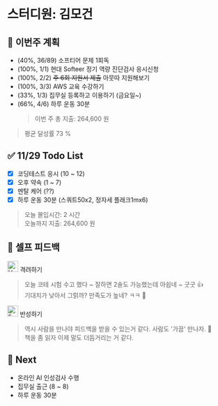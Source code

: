 # 스터디원: 김모건

## 🚀 이번주 계획

- (40%, 36/89) 소프티어 문제 1회독
- (100%, 1/1) 현대 Softeer 정기 역량 진단검사 응시신청
- (100%, 2/2) ~~주 6회 지원서 제출~~ 아뭇따 지원해보기
- (100%, 3/3) AWS 교육 수강하기
- (33%, 1/3) 집무실 등록하고 이용하기 (금요일~)
- (66%, 4/6) 하루 운동 30분
  > 이번 주 총 지출: 264,600 원

> 평균 달성률 73 %

## ✅ 11/29 Todo List

- [x] 코딩테스트 응시 (10 ~ 12)
- [x] 오후 약속 (1 ~ 7)
- [x] 멘탈 케어 (??)
- [x] 하루 운동 30분 (스쿼트50x2, 정자세 플래크1mx6)

> 오늘 몰입시간: 2 시간<br>
> 오늘까지 지출: 264,600 원

## 🎉 셀프 피드백

<img src="https://raw.githubusercontent.com/Tarikul-Islam-Anik/Animated-Fluent-Emojis/master/Emojis/Smilies/Hugging%20Face.png" alt="Hugging Face" width="25" height="25"> 격려하기</img>

> 오늘 코테 시험 수고 했다 ~ 잘하면 2솔도 가능했는데 아쉽네 ~ 굿굿 👍<br>
> 기대치가 낮아서 그럵까? 만족도가 높네? ㅋㅋ 🤣

<img src="https://raw.githubusercontent.com/Tarikul-Islam-Anik/Animated-Fluent-Emojis/master/Emojis/Smilies/Face%20with%20Monocle.png" alt="Face with Monocle" width="25" height="25"> 반성하기</img>

> 역시 사람을 만나야 피드백을 받을 수 있는거 같다. 사람도 '가끔' 만나자. 🤣<br>
> 책을 좀 읽자 이제 말도 더듬거리는 거 같다.<br>

## 🌱 Next

- 온라인 AI 인성검사 수행
- 집무실 출근 (8 ~ 8)
- 하루 운동 30분
